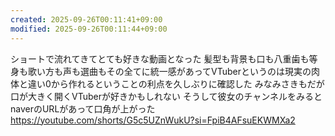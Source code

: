 ```yaml
---
created: 2025-09-26T00:11:41+09:00
modified: 2025-09-26T00:11:44+09:00
---
```


ショートで流れてきてとても好きな動画となった
髪型も背景も口も八重歯も等身も歌い方も声も選曲もその全てに統一感があってVTuberというのは現実の肉体と違い0から作れるということの利点を久しぶりに確認した
みなみさきもだが口が大きく開くVTuberが好きかもしれない
そうして彼女のチャンネルをみるとnaverのURLがあって口角が上がった
https://youtube.com/shorts/G5c5UZnWukU?si=FpiB4AFsuEKWMXa2
